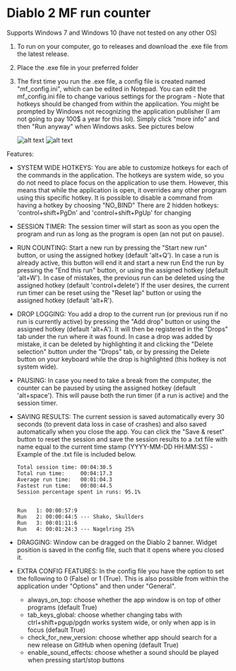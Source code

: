 # Diablo 2 MF run counter
Supports Windows 7 and Windows 10 (have not tested on any other OS)

1) To run on your computer, go to releases and download the .exe file from the latest release. 
2) Place the .exe file in your preferred folder
3) The first time you run the .exe file, a config file is created named "mf_config.ini", which can be edited in Notepad. You can edit the mf_config.ini file to change various settings for the program - Note that hotkeys should be changed from within the application. You might be prompted by Windows not recognizing the application publisher (I am not going to pay 100$ a year for this lol). Simply click "more info" and then "Run anyway" when Windows asks. See pictures below
    
    ![alt text](https://github.com/oskros/MF_counter_releases/blob/master/Unrecognized1.png?raw=true)
    ![alt text](https://github.com/oskros/MF_counter_releases/blob/master/Unrecognized2.png?raw=true)

Features:
- SYSTEM WIDE HOTKEYS: You are able to customize hotkeys for each of the commands in the application. The hotkeys are system wide, so 
                       you do not need to place focus on the application to use them. However, this means that while the application 
                       is open, it overrides any other program using this specific hotkey.
                       It is possible to disable a command from having a hotkey by choosing "NO_BIND"
                       There are 2 hidden hotkeys: 'control+shift+PgDn' and 'control+shift+PgUp' for changing
- SESSION TIMER: The session timer will start as soon as you open the program and run as long as the program is open (an not put on pause).
- RUN COUNTING: Start a new run by pressing the "Start new run" button, or using the assigned hotkey (default 'alt+Q'). In case a run is already active, this button will end it and start a new run
                End the run by pressing the "End this run" button, or using the assigned hotkey (default 'alt+W').
                In case of mistakes, the previous run can be deleted using the assigned hotkey (default 'control+delete')
                If the user desires, the current run timer can be reset using the "Reset lap" button or using the assigned hotkey
                (default 'alt+R').
- DROP LOGGING: You add a drop to the current run (or previous run if no run is currently active) by pressing the "Add drop" button or
                using the assigned hotkey (default 'alt+A'). It will then be registered in the "Drops" tab under the run where it was
                found.
                In case a drop was added by mistake, it can be deleted by highlighting it and clicking the "Delete selection" button
                under the "Drops" tab, or by pressing the Delete button on your keyboard while the drop is highlighted (this hotkey is
                not system wide).
- PAUSING: In case you need to take a break from the computer, the counter can be paused by using the assigned hotkey 
           (default 'alt+space'). This will pause both the run timer (if a run is active) and the session timer.
- SAVING RESULTS: The current session is saved automatically every 30 seconds (to prevent data loss in case of crashes) and also saved automatically when you close the app. You can click the "Save & reset" button to reset the session and save the session results to a .txt file with name equal to the current time stamp (YYYY-MM-DD HH:MM:SS) - Example of the .txt file is included below. 
                  
      Total session time: 00:04:30.5
      Total run time:     00:04:17.3
      Average run time:   00:01:04.3
      Fastest run time:   00:00:44.5
      Session percentage spent in runs: 95.1%
      
      
      Run   1: 00:00:57:9
      Run   2: 00:00:44:5 --- Shako, Skullders
      Run   3: 00:01:11:6 
      Run   4: 00:01:24:3 --- Nagelring 25%
                  
- DRAGGING: Window can be dragged on the Diablo 2 banner. Widget position is saved in the config file, such that it opens
            where you closed it.
- EXTRA CONFIG FEATURES: In the config file you have the option to set the following to 0 (False) or 1 (True).
                         This is also possible from within the application under "Options" and then under "General".
   - always_on_top: choose whether the app window is on top of other programs (default True)
   - tab_keys_global: choose whether changing tabs with ctrl+shift+pgup/pgdn works system wide, or only when app is in focus 
     (default True)
   - check_for_new_version: choose whether app should search for a new release on GitHub when opening (default True)
   - enable_sound_effects: choose whether a sound should be played when pressing start/stop buttons
